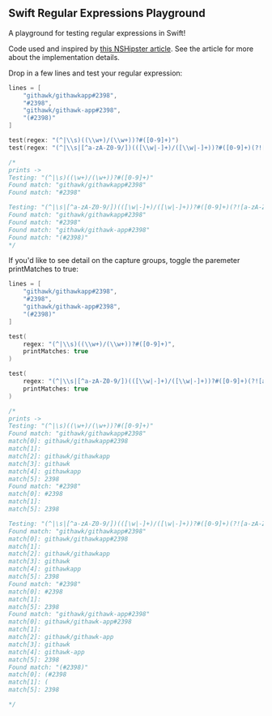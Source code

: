 ## Swift Regular Expressions Playground
A playground for testing regular expressions in Swift!

Code used and inspired by [this NSHipster article](https://nshipster.com/nsregularexpression/). See the article for more about the implementation details.

Drop in a few lines and test your regular expression:

```Swift
lines = [
    "githawk/githawkapp#2398",
    "#2398",
    "githawk/githawk-app#2398",
    "(#2398)"
]

test(regex: "(^|\\s)((\\w+)/(\\w+))?#([0-9]+)")
test(regex: "(^|\\s|[^a-zA-Z0-9/])(([\\w|-]+)/([\\w|-]+))?#([0-9]+)(?![a-zA-Z0-9])")

/*
prints ->
Testing: "(^|\s)((\w+)/(\w+))?#([0-9]+)"
Found match: "githawk/githawkapp#2398"
Found match: "#2398"

Testing: "(^|\s|[^a-zA-Z0-9/])(([\w|-]+)/([\w|-]+))?#([0-9]+)(?![a-zA-Z0-9])"
Found match: "githawk/githawkapp#2398"
Found match: "#2398"
Found match: "githawk/githawk-app#2398"
Found match: "(#2398)"
*/
```

If you'd like to see detail on the capture groups, toggle the paremeter printMatches to true:

```Swift
lines = [
    "githawk/githawkapp#2398",
    "#2398",
    "githawk/githawk-app#2398",
    "(#2398)"
]

test(
    regex: "(^|\\s)((\\w+)/(\\w+))?#([0-9]+)",
    printMatches: true
)

test(
    regex: "(^|\\s|[^a-zA-Z0-9/])(([\\w|-]+)/([\\w|-]+))?#([0-9]+)(?![a-zA-Z0-9])",
    printMatches: true
)

/*
prints ->
Testing: "(^|\s)((\w+)/(\w+))?#([0-9]+)"
Found match: "githawk/githawkapp#2398"
match[0]: githawk/githawkapp#2398
match[1]:
match[2]: githawk/githawkapp
match[3]: githawk
match[4]: githawkapp
match[5]: 2398
Found match: "#2398"
match[0]: #2398
match[1]:
match[5]: 2398

Testing: "(^|\s|[^a-zA-Z0-9/])(([\w|-]+)/([\w|-]+))?#([0-9]+)(?![a-zA-Z0-9])"
Found match: "githawk/githawkapp#2398"
match[0]: githawk/githawkapp#2398
match[1]:
match[2]: githawk/githawkapp
match[3]: githawk
match[4]: githawkapp
match[5]: 2398
Found match: "#2398"
match[0]: #2398
match[1]:
match[5]: 2398
Found match: "githawk/githawk-app#2398"
match[0]: githawk/githawk-app#2398
match[1]:
match[2]: githawk/githawk-app
match[3]: githawk
match[4]: githawk-app
match[5]: 2398
Found match: "(#2398)"
match[0]: (#2398
match[1]: (
match[5]: 2398

*/
```
